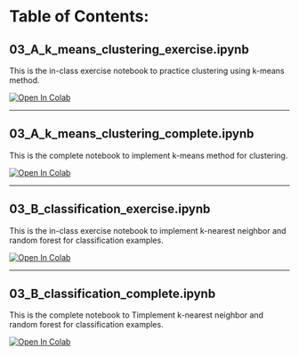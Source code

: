 # Table of Contents:

## 03_A_k_means_clustering_exercise.ipynb

This is the in-class exercise notebook to practice clustering using k-means method.

[![Open In Colab](https://colab.research.google.com/assets/colab-badge.svg)](https://colab.research.google.com/github/uofscphysics/STEM_Python_Course/blob/Summer2020/02_Week2/03_ML_classification/03_Pt1_ML_clustering_exercise.ipynb)

_____
## 03_A_k_means_clustering_complete.ipynb

This is the complete notebook to implement k-means method for clustering.

[![Open In Colab](https://colab.research.google.com/assets/colab-badge.svg)](https://colab.research.google.com/github/uofscphysics/STEM_Python_Course/blob/Summer2020/02_Week2/03_ML_classification/03_Pt1_ML_clustering_complete.ipynb)

_____
## 03_B_classification_exercise.ipynb

This is the in-class exercise notebook to implement k-nearest neighbor and random forest for classification examples.

[![Open In Colab](https://colab.research.google.com/assets/colab-badge.svg)](https://colab.research.google.com/github/uofscphysics/STEM_Python_Course/blob/Summer2020/02_Week2/03_ML_classification/03_Pt2_ML_classification_exercise.ipynb)

_____
## 03_B_classification_complete.ipynb

This is the complete notebook to Timplement k-nearest neighbor and random forest for classification examples.

[![Open In Colab](https://colab.research.google.com/assets/colab-badge.svg)](https://colab.research.google.com/github/uofscphysics/STEM_Python_Course/blob/Summer2020/02_Week2/03_ML_classification/03_Pt2_ML_classification_complete.ipynb)
